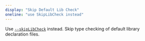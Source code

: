 ```yaml
---
display: "Skip Default Lib Check"
oneline: "use SkipLibCheck instead"
---
```


Use [`--skipLibCheck`](#skipLibCheck) instead. Skip type checking of default library declaration files.
